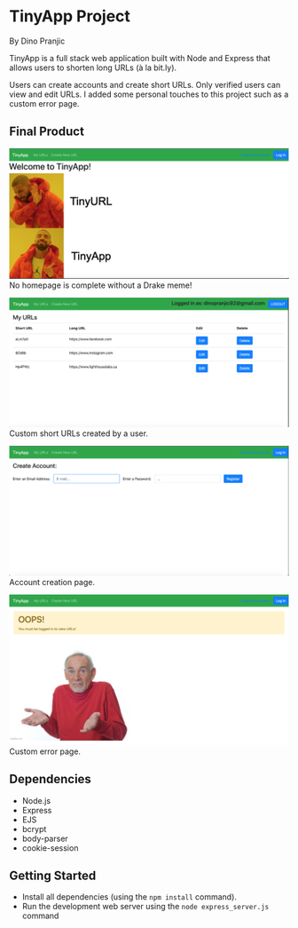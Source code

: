 # TinyApp Project
By Dino Pranjic

TinyApp is a full stack web application built with Node and Express that allows users to shorten long URLs (à la bit.ly). 

Users can create accounts and create short URLs. Only verified users can view and edit URLs. I added some personal touches to this project such as a custom error page.


## Final Product

!["No homepage is complete without a Drake meme"](https://github.com/DinoPranjic/tinyapp/blob/master/docs/Homepage.png?raw=true)
No homepage is complete without a Drake meme!

!["The url page"](https://github.com/DinoPranjic/tinyapp/blob/master/docs/urls-page.png?raw=true)
Custom short URLs created by a user.

!["The registration page"](https://github.com/DinoPranjic/tinyapp/blob/master/docs/registration-page.png?raw=true)
Account creation page.

!["Custom error page"](https://github.com/DinoPranjic/tinyapp/blob/master/docs/error-page.png?raw=true)
Custom error page.

## Dependencies

- Node.js
- Express
- EJS
- bcrypt
- body-parser
- cookie-session


## Getting Started

- Install all dependencies (using the `npm install` command).
- Run the development web server using the `node express_server.js` command